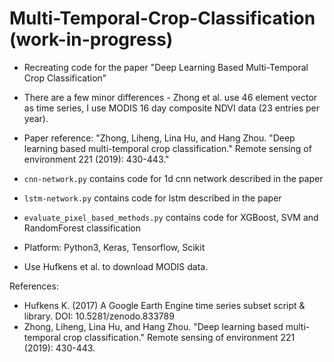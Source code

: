 # Multi-Temporal-Crop-Classification (work-in-progress)

* Recreating code for the paper "Deep Learning Based Multi-Temporal Crop Classification"

* There are a few minor differences - Zhong et al. use 46 element vector as time series, I use MODIS 16 day composite NDVI data (23 entries per year).

* Paper reference: "Zhong, Liheng, Lina Hu, and Hang Zhou. "Deep learning based multi-temporal crop classification." Remote sensing of environment 221 (2019): 430-443."

* ```cnn-network.py``` contains code for 1d cnn network described in the paper

* ```lstm-network.py``` contains code for lstm described in the paper

* ```evaluate_pixel_based_methods.py``` contains code for XGBoost, SVM and RandomForest classification  

* Platform: Python3, Keras, Tensorflow, Scikit

* Use Hufkens et al. to download MODIS data.


References:
* Hufkens K. (2017) A Google Earth Engine time series subset script & library. DOI: 10.5281/zenodo.833789
* Zhong, Liheng, Lina Hu, and Hang Zhou. "Deep learning based multi-temporal crop classification." Remote sensing of environment 221 (2019): 430-443.


